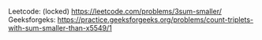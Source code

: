 Leetcode: (locked) https://leetcode.com/problems/3sum-smaller/ <br>
Geeksforgeks: https://practice.geeksforgeeks.org/problems/count-triplets-with-sum-smaller-than-x5549/1
